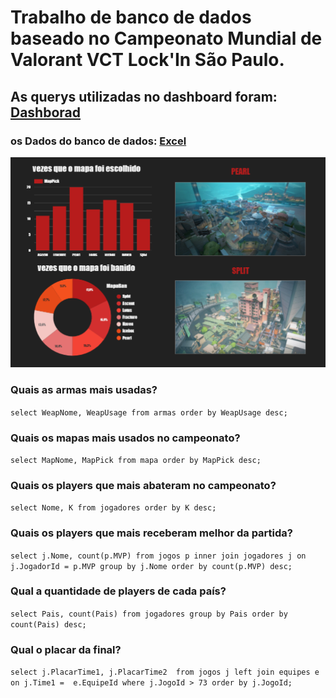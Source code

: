 

# Trabalho de banco de dados baseado no Campeonato Mundial de Valorant VCT Lock'In São Paulo.

## As querys utilizadas no dashboard foram: [Dashborad](https://lookerstudio.google.com/reporting/3ce747b2-da56-457a-b245-594d45b5c859)
### os Dados do banco de dados: [Excel](https://docs.google.com/spreadsheets/d/1aJnXW9uWCcSHVW78dwRLXT-COAffwYq4_OcXyhuVoAo/edit?usp=sharing)

![image](https://raw.githubusercontent.com/Senac-Squad/Dashboard_Banco-de-Dados/main/dashboard.png)


### Quais as armas mais usadas?
```select WeapNome, WeapUsage from armas order by WeapUsage desc;```


### Quais os mapas mais usados no campeonato?
```select MapNome, MapPick from mapa order by MapPick desc;```


### Quais os players que mais abateram no campeonato?
```select Nome, K from jogadores order by K desc;```


### Quais os players que mais receberam melhor da partida?
```select j.Nome, count(p.MVP) from jogos p inner join jogadores j on j.JogadorId = p.MVP group by j.Nome order by count(p.MVP) desc;```


### Qual a quantidade de players de cada país?
```select Pais, count(Pais) from jogadores group by Pais order by count(Pais) desc;```


### Qual o placar da final?
```select j.PlacarTime1, j.PlacarTime2  from jogos j left join equipes e on j.Time1 =  e.EquipeId where j.JogoId > 73 order by j.JogoId;```
